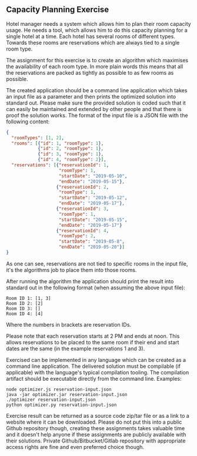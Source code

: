 Capacity Planning Exercise
--------------------------

Hotel manager needs a system which allows him to plan their room capacity usage. He needs a tool, which allows him to do this capacity planning for a single hotel at a time. Each hotel has several rooms of different types. Towards these rooms are reservations which are always tied to a single room type.

The assignment for this exercise is to create an algorithm which maximises the availability of each room type. In more plain words this means that all the reservations are packed as tightly as possible to as few rooms as possible.

The created application should be a command line application which takes an input file as a parameter and then prints the optimized solution into standard out. Please make sure the provided solution is coded such that it can easily be maintained and extended by other people and that there is proof the solution works. The format of the input file is a JSON file with the following content:

```json
{
  "roomTypes": [1, 2],
  "rooms": [{"id": 1, "roomType": 1},
            {"id": 2, "roomType": 1},
            {"id": 3, "roomType": 1},
            {"id": 4, "roomType": 2}],
  "reservations": [{"reservationId": 1,
                    "roomType": 1,
                    "startDate": "2019-05-10",
                    "endDate": "2019-05-15"},
                   {"reservationId": 2,
                    "roomType": 1,
                    "startDate": "2019-05-12",
                    "endDate": "2019-05-17"},
                   {"reservationId": 3,
                    "roomType": 1,
                    "startDate": "2019-05-15",
                    "endDate": "2019-05-17"}
                   {"reservationId": 4,
                    "roomType": 2,
                    "startDate": "2019-05-8",
                    "endDate": "2019-05-20"}]
}
```

As one can see, reservations are not tied to specific rooms in the input file, it's the algorithms job to place them into those rooms.

After running the algorithm the application should print the result into standard out in the following format (when assuming the above input file):

```
Room ID 1: [1, 3]
Room ID 2: [2]
Room ID 3: []
Room ID 4: [4]
```

Where the numbers in brackets are reservation IDs.

Please note that each reservation starts at 2 PM and ends at noon. This allows reservations to be placed to the same room if their end and start dates are the same (in the example reservations 1 and 3).

Exercised can be implemented in any language which can be created as a command line application. The delivered solution must be compilable (if applicable) with the language's typical compilation tooling. The compilation artifact should be executable directly from the command line. Examples:

```
node optimizer.js reservation-input.json
java -jar optimizer.jar reservation-input.json
./optimizer reservation-input.json
python optimizer.py reservation-input.json
```

Exercise result can be returned as a source code zip/tar file or as a link to a website where it can be downloaded. Please do not put this into a public Github repository though, creating these assignments takes valuable time and it doesn't help anyone if these assignments are publicly available with their solutions. Private Github/Bitbucket/Gitlab repository with appropriate access rights are fine and even preferred choice though.